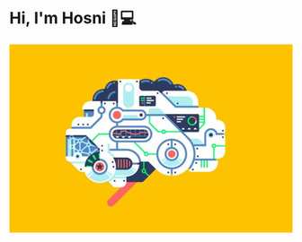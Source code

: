 # Hi, I'm Hosni 👋💻
<img align="right" src="https://github.com/hosniadel666/hosniadel666/blob/master/aba70f998600238e2cdd9692607c0bfa.jpg" alt="banner that says Hosni Adel software engineering student">

<!--
**hosniadel666/hosniadel666** is a ✨ _special_ ✨ repository because its `README.md` (this file) appears on your GitHub profile.

Here are some ideas to get you started:

- 🔭 I’m currently working on ...
- 🌱 I’m currently learning ...
- 👯 I’m looking to collaborate on ...
- 🤔 I’m looking for help with ...
- 💬 Ask me about ...
- 📫 How to reach me: ...
- 😄 Pronouns: ...
- ⚡ Fun fact: ...
-->
